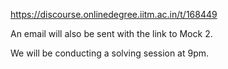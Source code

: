 https://discourse.onlinedegree.iitm.ac.in/t/168449

An email will also be sent with the link to Mock 2.</p>
<p>We will be conducting a solving session at 9pm.